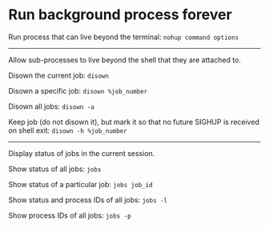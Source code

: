 # Run background process forever

Run process that can live beyond the terminal:
`nohup command options`

---

Allow sub-processes to live beyond the shell that they are attached to.

Disown the current job:
`disown`

Disown a specific job:
`disown %job_number`

Disown all jobs:
`disown -a`

Keep job (do not disown it), but mark it so that no future SIGHUP is received on shell exit:
`disown -h %job_number`

---

Display status of jobs in the current session.

Show status of all jobs:
`jobs`

Show status of a particular job:
`jobs job_id`

Show status and process IDs of all jobs:
`jobs -l`

Show process IDs of all jobs:
`jobs -p`
